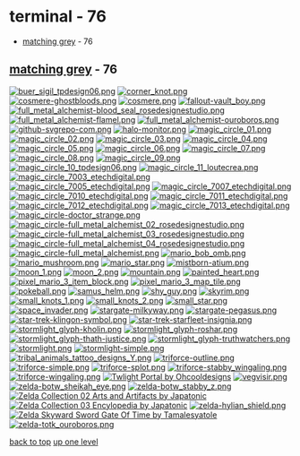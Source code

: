 # terminal - 76
- [matching grey](#matching-grey) - 76

<a id="matching-grey"></a>

## [matching grey](/terminal/matching%20grey/README.MD) - 76
[![buer_sigil_tpdesign06.png](/.internals/thumbnails/terminal/matching%20grey/buer_sigil_tpdesign06.png "buer_sigil_tpdesign06.png")](https://raw.githubusercontent.com/buckmanc/Wallpapers/main/terminal/matching%20grey/buer_sigil_tpdesign06.png)
[![corner_knot.png](/.internals/thumbnails/terminal/matching%20grey/corner_knot.png "corner_knot.png")](https://raw.githubusercontent.com/buckmanc/Wallpapers/main/terminal/matching%20grey/corner_knot.png)
[![cosmere-ghostbloods.png](/.internals/thumbnails/terminal/matching%20grey/cosmere-ghostbloods.png "cosmere-ghostbloods.png")](https://raw.githubusercontent.com/buckmanc/Wallpapers/main/terminal/matching%20grey/cosmere-ghostbloods.png)
[![cosmere.png](/.internals/thumbnails/terminal/matching%20grey/cosmere.png "cosmere.png")](https://raw.githubusercontent.com/buckmanc/Wallpapers/main/terminal/matching%20grey/cosmere.png)
[![fallout-vault_boy.png](/.internals/thumbnails/terminal/matching%20grey/fallout-vault_boy.png "fallout-vault_boy.png")](https://raw.githubusercontent.com/buckmanc/Wallpapers/main/terminal/matching%20grey/fallout-vault_boy.png)
[![full_metal_alchemist-blood_seal_rosedesignestudio.png](/.internals/thumbnails/terminal/matching%20grey/full_metal_alchemist-blood_seal_rosedesignestudio.png "full_metal_alchemist-blood_seal_rosedesignestudio.png")](https://raw.githubusercontent.com/buckmanc/Wallpapers/main/terminal/matching%20grey/full_metal_alchemist-blood_seal_rosedesignestudio.png)
[![full_metal_alchemist-flamel.png](/.internals/thumbnails/terminal/matching%20grey/full_metal_alchemist-flamel.png "full_metal_alchemist-flamel.png")](https://raw.githubusercontent.com/buckmanc/Wallpapers/main/terminal/matching%20grey/full_metal_alchemist-flamel.png)
[![full_metal_alchemist-ouroboros.png](/.internals/thumbnails/terminal/matching%20grey/full_metal_alchemist-ouroboros.png "full_metal_alchemist-ouroboros.png")](https://raw.githubusercontent.com/buckmanc/Wallpapers/main/terminal/matching%20grey/full_metal_alchemist-ouroboros.png)
[![github-svgrepo-com.png](/.internals/thumbnails/terminal/matching%20grey/github-svgrepo-com.png "github-svgrepo-com.png")](https://raw.githubusercontent.com/buckmanc/Wallpapers/main/terminal/matching%20grey/github-svgrepo-com.png)
[![halo-monitor.png](/.internals/thumbnails/terminal/matching%20grey/halo-monitor.png "halo-monitor.png")](https://raw.githubusercontent.com/buckmanc/Wallpapers/main/terminal/matching%20grey/halo-monitor.png)
[![magic_circle_01.png](/.internals/thumbnails/terminal/matching%20grey/magic_circle_01.png "magic_circle_01.png")](https://raw.githubusercontent.com/buckmanc/Wallpapers/main/terminal/matching%20grey/magic_circle_01.png)
[![magic_circle_02.png](/.internals/thumbnails/terminal/matching%20grey/magic_circle_02.png "magic_circle_02.png")](https://raw.githubusercontent.com/buckmanc/Wallpapers/main/terminal/matching%20grey/magic_circle_02.png)
[![magic_circle_03.png](/.internals/thumbnails/terminal/matching%20grey/magic_circle_03.png "magic_circle_03.png")](https://raw.githubusercontent.com/buckmanc/Wallpapers/main/terminal/matching%20grey/magic_circle_03.png)
[![magic_circle_04.png](/.internals/thumbnails/terminal/matching%20grey/magic_circle_04.png "magic_circle_04.png")](https://raw.githubusercontent.com/buckmanc/Wallpapers/main/terminal/matching%20grey/magic_circle_04.png)
[![magic_circle_05.png](/.internals/thumbnails/terminal/matching%20grey/magic_circle_05.png "magic_circle_05.png")](https://raw.githubusercontent.com/buckmanc/Wallpapers/main/terminal/matching%20grey/magic_circle_05.png)
[![magic_circle_06.png](/.internals/thumbnails/terminal/matching%20grey/magic_circle_06.png "magic_circle_06.png")](https://raw.githubusercontent.com/buckmanc/Wallpapers/main/terminal/matching%20grey/magic_circle_06.png)
[![magic_circle_07.png](/.internals/thumbnails/terminal/matching%20grey/magic_circle_07.png "magic_circle_07.png")](https://raw.githubusercontent.com/buckmanc/Wallpapers/main/terminal/matching%20grey/magic_circle_07.png)
[![magic_circle_08.png](/.internals/thumbnails/terminal/matching%20grey/magic_circle_08.png "magic_circle_08.png")](https://raw.githubusercontent.com/buckmanc/Wallpapers/main/terminal/matching%20grey/magic_circle_08.png)
[![magic_circle_09.png](/.internals/thumbnails/terminal/matching%20grey/magic_circle_09.png "magic_circle_09.png")](https://raw.githubusercontent.com/buckmanc/Wallpapers/main/terminal/matching%20grey/magic_circle_09.png)
[![magic_circle_10_tpdesign06.png](/.internals/thumbnails/terminal/matching%20grey/magic_circle_10_tpdesign06.png "magic_circle_10_tpdesign06.png")](https://raw.githubusercontent.com/buckmanc/Wallpapers/main/terminal/matching%20grey/magic_circle_10_tpdesign06.png)
[![magic_circle_11_loutecrea.png](/.internals/thumbnails/terminal/matching%20grey/magic_circle_11_loutecrea.png "magic_circle_11_loutecrea.png")](https://raw.githubusercontent.com/buckmanc/Wallpapers/main/terminal/matching%20grey/magic_circle_11_loutecrea.png)
[![magic_circle_7003_etechdigital.png](/.internals/thumbnails/terminal/matching%20grey/magic_circle_7003_etechdigital.png "magic_circle_7003_etechdigital.png")](https://raw.githubusercontent.com/buckmanc/Wallpapers/main/terminal/matching%20grey/magic_circle_7003_etechdigital.png)
[![magic_circle_7005_etechdigital.png](/.internals/thumbnails/terminal/matching%20grey/magic_circle_7005_etechdigital.png "magic_circle_7005_etechdigital.png")](https://raw.githubusercontent.com/buckmanc/Wallpapers/main/terminal/matching%20grey/magic_circle_7005_etechdigital.png)
[![magic_circle_7007_etechdigital.png](/.internals/thumbnails/terminal/matching%20grey/magic_circle_7007_etechdigital.png "magic_circle_7007_etechdigital.png")](https://raw.githubusercontent.com/buckmanc/Wallpapers/main/terminal/matching%20grey/magic_circle_7007_etechdigital.png)
[![magic_circle_7010_etechdigital.png](/.internals/thumbnails/terminal/matching%20grey/magic_circle_7010_etechdigital.png "magic_circle_7010_etechdigital.png")](https://raw.githubusercontent.com/buckmanc/Wallpapers/main/terminal/matching%20grey/magic_circle_7010_etechdigital.png)
[![magic_circle_7011_etechdigital.png](/.internals/thumbnails/terminal/matching%20grey/magic_circle_7011_etechdigital.png "magic_circle_7011_etechdigital.png")](https://raw.githubusercontent.com/buckmanc/Wallpapers/main/terminal/matching%20grey/magic_circle_7011_etechdigital.png)
[![magic_circle_7012_etechdigital.png](/.internals/thumbnails/terminal/matching%20grey/magic_circle_7012_etechdigital.png "magic_circle_7012_etechdigital.png")](https://raw.githubusercontent.com/buckmanc/Wallpapers/main/terminal/matching%20grey/magic_circle_7012_etechdigital.png)
[![magic_circle_7013_etechdigital.png](/.internals/thumbnails/terminal/matching%20grey/magic_circle_7013_etechdigital.png "magic_circle_7013_etechdigital.png")](https://raw.githubusercontent.com/buckmanc/Wallpapers/main/terminal/matching%20grey/magic_circle_7013_etechdigital.png)
[![magic_circle-doctor_strange.png](/.internals/thumbnails/terminal/matching%20grey/magic_circle-doctor_strange.png "magic_circle-doctor_strange.png")](https://raw.githubusercontent.com/buckmanc/Wallpapers/main/terminal/matching%20grey/magic_circle-doctor_strange.png)
[![magic_circle-full_metal_alchemist_02_rosedesignestudio.png](/.internals/thumbnails/terminal/matching%20grey/magic_circle-full_metal_alchemist_02_rosedesignestudio.png "magic_circle-full_metal_alchemist_02_rosedesignestudio.png")](https://raw.githubusercontent.com/buckmanc/Wallpapers/main/terminal/matching%20grey/magic_circle-full_metal_alchemist_02_rosedesignestudio.png)
[![magic_circle-full_metal_alchemist_03_rosedesignestudio.png](/.internals/thumbnails/terminal/matching%20grey/magic_circle-full_metal_alchemist_03_rosedesignestudio.png "magic_circle-full_metal_alchemist_03_rosedesignestudio.png")](https://raw.githubusercontent.com/buckmanc/Wallpapers/main/terminal/matching%20grey/magic_circle-full_metal_alchemist_03_rosedesignestudio.png)
[![magic_circle-full_metal_alchemist_04_rosedesignestudio.png](/.internals/thumbnails/terminal/matching%20grey/magic_circle-full_metal_alchemist_04_rosedesignestudio.png "magic_circle-full_metal_alchemist_04_rosedesignestudio.png")](https://raw.githubusercontent.com/buckmanc/Wallpapers/main/terminal/matching%20grey/magic_circle-full_metal_alchemist_04_rosedesignestudio.png)
[![magic_circle-full_metal_alchemist.png](/.internals/thumbnails/terminal/matching%20grey/magic_circle-full_metal_alchemist.png "magic_circle-full_metal_alchemist.png")](https://raw.githubusercontent.com/buckmanc/Wallpapers/main/terminal/matching%20grey/magic_circle-full_metal_alchemist.png)
[![mario_bob_omb.png](/.internals/thumbnails/terminal/matching%20grey/mario_bob_omb.png "mario_bob_omb.png")](https://raw.githubusercontent.com/buckmanc/Wallpapers/main/terminal/matching%20grey/mario_bob_omb.png)
[![mario_mushroom.png](/.internals/thumbnails/terminal/matching%20grey/mario_mushroom.png "mario_mushroom.png")](https://raw.githubusercontent.com/buckmanc/Wallpapers/main/terminal/matching%20grey/mario_mushroom.png)
[![mario_star.png](/.internals/thumbnails/terminal/matching%20grey/mario_star.png "mario_star.png")](https://raw.githubusercontent.com/buckmanc/Wallpapers/main/terminal/matching%20grey/mario_star.png)
[![mistborn-atium.png](/.internals/thumbnails/terminal/matching%20grey/mistborn-atium.png "mistborn-atium.png")](https://raw.githubusercontent.com/buckmanc/Wallpapers/main/terminal/matching%20grey/mistborn-atium.png)
[![moon_1.png](/.internals/thumbnails/terminal/matching%20grey/moon_1.png "moon_1.png")](https://raw.githubusercontent.com/buckmanc/Wallpapers/main/terminal/matching%20grey/moon_1.png)
[![moon_2.png](/.internals/thumbnails/terminal/matching%20grey/moon_2.png "moon_2.png")](https://raw.githubusercontent.com/buckmanc/Wallpapers/main/terminal/matching%20grey/moon_2.png)
[![mountain.png](/.internals/thumbnails/terminal/matching%20grey/mountain.png "mountain.png")](https://raw.githubusercontent.com/buckmanc/Wallpapers/main/terminal/matching%20grey/mountain.png)
[![painted_heart.png](/.internals/thumbnails/terminal/matching%20grey/painted_heart.png "painted_heart.png")](https://raw.githubusercontent.com/buckmanc/Wallpapers/main/terminal/matching%20grey/painted_heart.png)
[![pixel_mario_3_item_block.png](/.internals/thumbnails/terminal/matching%20grey/pixel_mario_3_item_block.png "pixel_mario_3_item_block.png")](https://raw.githubusercontent.com/buckmanc/Wallpapers/main/terminal/matching%20grey/pixel_mario_3_item_block.png)
[![pixel_mario_3_map_tile.png](/.internals/thumbnails/terminal/matching%20grey/pixel_mario_3_map_tile.png "pixel_mario_3_map_tile.png")](https://raw.githubusercontent.com/buckmanc/Wallpapers/main/terminal/matching%20grey/pixel_mario_3_map_tile.png)
[![pokeball.png](/.internals/thumbnails/terminal/matching%20grey/pokeball.png "pokeball.png")](https://raw.githubusercontent.com/buckmanc/Wallpapers/main/terminal/matching%20grey/pokeball.png)
[![samus_helm.png](/.internals/thumbnails/terminal/matching%20grey/samus_helm.png "samus_helm.png")](https://raw.githubusercontent.com/buckmanc/Wallpapers/main/terminal/matching%20grey/samus_helm.png)
[![shy_guy.png](/.internals/thumbnails/terminal/matching%20grey/shy_guy.png "shy_guy.png")](https://raw.githubusercontent.com/buckmanc/Wallpapers/main/terminal/matching%20grey/shy_guy.png)
[![skyrim.png](/.internals/thumbnails/terminal/matching%20grey/skyrim.png "skyrim.png")](https://raw.githubusercontent.com/buckmanc/Wallpapers/main/terminal/matching%20grey/skyrim.png)
[![small_knots_1.png](/.internals/thumbnails/terminal/matching%20grey/small_knots_1.png "small_knots_1.png")](https://raw.githubusercontent.com/buckmanc/Wallpapers/main/terminal/matching%20grey/small_knots_1.png)
[![small_knots_2.png](/.internals/thumbnails/terminal/matching%20grey/small_knots_2.png "small_knots_2.png")](https://raw.githubusercontent.com/buckmanc/Wallpapers/main/terminal/matching%20grey/small_knots_2.png)
[![small_star.png](/.internals/thumbnails/terminal/matching%20grey/small_star.png "small_star.png")](https://raw.githubusercontent.com/buckmanc/Wallpapers/main/terminal/matching%20grey/small_star.png)
[![space_invader.png](/.internals/thumbnails/terminal/matching%20grey/space_invader.png "space_invader.png")](https://raw.githubusercontent.com/buckmanc/Wallpapers/main/terminal/matching%20grey/space_invader.png)
[![stargate-milkyway.png](/.internals/thumbnails/terminal/matching%20grey/stargate-milkyway.png "stargate-milkyway.png")](https://raw.githubusercontent.com/buckmanc/Wallpapers/main/terminal/matching%20grey/stargate-milkyway.png)
[![stargate-pegasus.png](/.internals/thumbnails/terminal/matching%20grey/stargate-pegasus.png "stargate-pegasus.png")](https://raw.githubusercontent.com/buckmanc/Wallpapers/main/terminal/matching%20grey/stargate-pegasus.png)
[![star-trek-klingon-symbol.png](/.internals/thumbnails/terminal/matching%20grey/star-trek-klingon-symbol.png "star-trek-klingon-symbol.png")](https://raw.githubusercontent.com/buckmanc/Wallpapers/main/terminal/matching%20grey/star-trek-klingon-symbol.png)
[![star-trek-starfleet-insignia.png](/.internals/thumbnails/terminal/matching%20grey/star-trek-starfleet-insignia.png "star-trek-starfleet-insignia.png")](https://raw.githubusercontent.com/buckmanc/Wallpapers/main/terminal/matching%20grey/star-trek-starfleet-insignia.png)
[![stormlight_glyph-kholin.png](/.internals/thumbnails/terminal/matching%20grey/stormlight_glyph-kholin.png "stormlight_glyph-kholin.png")](https://raw.githubusercontent.com/buckmanc/Wallpapers/main/terminal/matching%20grey/stormlight_glyph-kholin.png)
[![stormlight_glyph-roshar.png](/.internals/thumbnails/terminal/matching%20grey/stormlight_glyph-roshar.png "stormlight_glyph-roshar.png")](https://raw.githubusercontent.com/buckmanc/Wallpapers/main/terminal/matching%20grey/stormlight_glyph-roshar.png)
[![stormlight_glyph-thath-justice.png](/.internals/thumbnails/terminal/matching%20grey/stormlight_glyph-thath-justice.png "stormlight_glyph-thath-justice.png")](https://raw.githubusercontent.com/buckmanc/Wallpapers/main/terminal/matching%20grey/stormlight_glyph-thath-justice.png)
[![stormlight_glyph-truthwatchers.png](/.internals/thumbnails/terminal/matching%20grey/stormlight_glyph-truthwatchers.png "stormlight_glyph-truthwatchers.png")](https://raw.githubusercontent.com/buckmanc/Wallpapers/main/terminal/matching%20grey/stormlight_glyph-truthwatchers.png)
[![stormlight.png](/.internals/thumbnails/terminal/matching%20grey/stormlight.png "stormlight.png")](https://raw.githubusercontent.com/buckmanc/Wallpapers/main/terminal/matching%20grey/stormlight.png)
[![stormlight-simple.png](/.internals/thumbnails/terminal/matching%20grey/stormlight-simple.png "stormlight-simple.png")](https://raw.githubusercontent.com/buckmanc/Wallpapers/main/terminal/matching%20grey/stormlight-simple.png)
[![tribal_animals_tattoo_designs_Y.png](/.internals/thumbnails/terminal/matching%20grey/tribal_animals_tattoo_designs_Y.png "tribal_animals_tattoo_designs_Y.png")](https://raw.githubusercontent.com/buckmanc/Wallpapers/main/terminal/matching%20grey/tribal_animals_tattoo_designs_Y.png)
[![triforce-outline.png](/.internals/thumbnails/terminal/matching%20grey/triforce-outline.png "triforce-outline.png")](https://raw.githubusercontent.com/buckmanc/Wallpapers/main/terminal/matching%20grey/triforce-outline.png)
[![triforce-simple.png](/.internals/thumbnails/terminal/matching%20grey/triforce-simple.png "triforce-simple.png")](https://raw.githubusercontent.com/buckmanc/Wallpapers/main/terminal/matching%20grey/triforce-simple.png)
[![triforce-splot.png](/.internals/thumbnails/terminal/matching%20grey/triforce-splot.png "triforce-splot.png")](https://raw.githubusercontent.com/buckmanc/Wallpapers/main/terminal/matching%20grey/triforce-splot.png)
[![triforce-stabby_wingaling.png](/.internals/thumbnails/terminal/matching%20grey/triforce-stabby_wingaling.png "triforce-stabby_wingaling.png")](https://raw.githubusercontent.com/buckmanc/Wallpapers/main/terminal/matching%20grey/triforce-stabby_wingaling.png)
[![triforce-wingaling.png](/.internals/thumbnails/terminal/matching%20grey/triforce-wingaling.png "triforce-wingaling.png")](https://raw.githubusercontent.com/buckmanc/Wallpapers/main/terminal/matching%20grey/triforce-wingaling.png)
[![Twlight Portal by Ohcooldesigns](/.internals/thumbnails/terminal/matching%20grey/twlight_portal_by_ohcooldesigns.png "Twlight Portal by Ohcooldesigns")](https://raw.githubusercontent.com/buckmanc/Wallpapers/main/terminal/matching%20grey/twlight_portal_by_ohcooldesigns.png)
[![vegvisir.png](/.internals/thumbnails/terminal/matching%20grey/vegvisir.png "vegvisir.png")](https://raw.githubusercontent.com/buckmanc/Wallpapers/main/terminal/matching%20grey/vegvisir.png)
[![zelda-botw_sheikah_eye.png](/.internals/thumbnails/terminal/matching%20grey/zelda-botw_sheikah_eye.png "zelda-botw_sheikah_eye.png")](https://raw.githubusercontent.com/buckmanc/Wallpapers/main/terminal/matching%20grey/zelda-botw_sheikah_eye.png)
[![zelda-botw_stabby_z.png](/.internals/thumbnails/terminal/matching%20grey/zelda-botw_stabby_z.png "zelda-botw_stabby_z.png")](https://raw.githubusercontent.com/buckmanc/Wallpapers/main/terminal/matching%20grey/zelda-botw_stabby_z.png)
[![Zelda Collection 02 Arts and Artifacts by Japatonic](/.internals/thumbnails/terminal/matching%20grey/zelda-collection_02-arts_and_artifacts_by_japatonic.png "Zelda Collection 02 Arts and Artifacts by Japatonic")](https://raw.githubusercontent.com/buckmanc/Wallpapers/main/terminal/matching%20grey/zelda-collection_02-arts_and_artifacts_by_japatonic.png)
[![Zelda Collection 03 Encylopedia by Japatonic](/.internals/thumbnails/terminal/matching%20grey/zelda-collection_03-encylopedia_by_japatonic.png "Zelda Collection 03 Encylopedia by Japatonic")](https://raw.githubusercontent.com/buckmanc/Wallpapers/main/terminal/matching%20grey/zelda-collection_03-encylopedia_by_japatonic.png)
[![zelda-hylian_shield.png](/.internals/thumbnails/terminal/matching%20grey/zelda-hylian_shield.png "zelda-hylian_shield.png")](https://raw.githubusercontent.com/buckmanc/Wallpapers/main/terminal/matching%20grey/zelda-hylian_shield.png)
[![Zelda Skyward Sword Gate Of Time by Tamalesyatole](/.internals/thumbnails/terminal/matching%20grey/zelda-skyward_sword_gate_of_time_by_tamalesyatole.png "Zelda Skyward Sword Gate Of Time by Tamalesyatole")](https://raw.githubusercontent.com/buckmanc/Wallpapers/main/terminal/matching%20grey/zelda-skyward_sword_gate_of_time_by_tamalesyatole.png)
[![zelda-totk_ouroboros.png](/.internals/thumbnails/terminal/matching%20grey/zelda-totk_ouroboros.png "zelda-totk_ouroboros.png")](https://raw.githubusercontent.com/buckmanc/Wallpapers/main/terminal/matching%20grey/zelda-totk_ouroboros.png)


[back to top](#)
[up one level](/README.MD)
